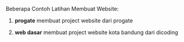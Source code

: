Beberapa Contoh Latihan Membuat Website:

1. **progate**      membuat project website dari progate

2. **web dasar**    membuat project website kota bandung dari dicoding
